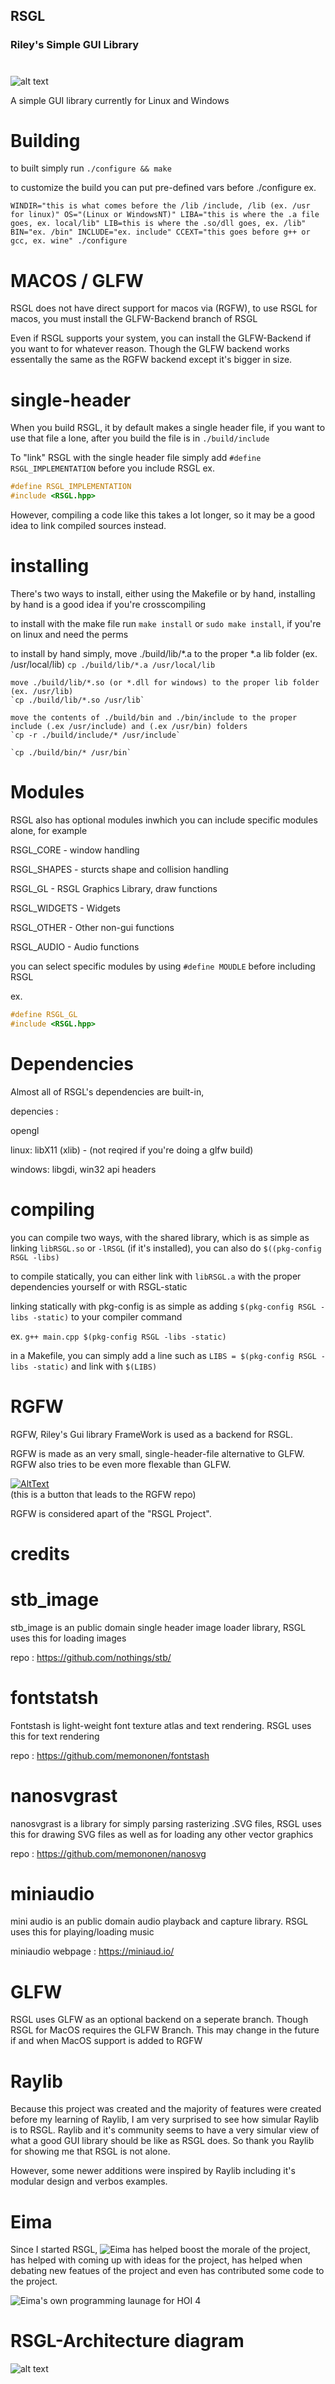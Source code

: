 ## RSGL
### Riley's Simple GUI Library 
#

![alt text](https://github.com/ColleagueRiley/RSGL/blob/main/logo.png?raw=true)

A simple GUI library currently for Linux and Windows

# Building
  to built simply run `./configure && make`

  to customize the build you can put pre-defined vars before ./configure 
  ex.
  
  `WINDIR="this is what comes before the /lib /include, /lib (ex. /usr for linux)" OS="(Linux or WindowsNT)" LIBA="this is where the .a file goes, ex. local/lib" LIB=this is where the .so/dll goes, ex. /lib" BIN="ex. /bin" INCLUDE="ex. include" CCEXT="this goes before g++ or gcc, ex. wine" ./configure` 

# MACOS / GLFW
  RSGL does not have direct support for macos via (RGFW), to use RSGL for macos, you must install the GLFW-Backend branch of RSGL

  Even if RSGL supports your system, you can install the GLFW-Backend if you want to for whatever reason.
  Though the GLFW backend works essentally the same as the RGFW backend except it's bigger in size.

# single-header
  When you build RSGL, it by default makes a single header file, if you want to use that file a lone, after you build the file is in `./build/include`

  To "link" RSGL with the single header file simply add `#define RSGL_IMPLEMENTATION` before you include RSGL ex.

  ```cpp
  #define RSGL_IMPLEMENTATION
  #include <RSGL.hpp>
  ```

  However, compiling a code like this takes a lot longer, so it may be a good idea to link compiled sources instead. 


# installing
  There's two ways to install, either using the Makefile or by hand, installing by hand is a good idea if you're crosscompiling

  to install with the make file run `make install` or `sudo make install`, if you're on linux and need the perms

  to install by hand simply,
    move ./build/lib/*.a to the proper *.a lib folder (ex. /usr/local/lib)
    `cp ./build/lib/*.a /usr/local/lib`

    move ./build/lib/*.so (or *.dll for windows) to the proper lib folder (ex. /usr/lib)
    `cp ./build/lib/*.so /usr/lib`

    move the contents of ./build/bin and ./bin/include to the proper include (.ex /usr/include) and (.ex /usr/bin) folders 
    `cp -r ./build/include/* /usr/include`

    `cp ./build/bin/* /usr/bin`

# Modules 
  RSGL also has optional modules inwhich you can include specific modules alone, for example

  RSGL_CORE - window handling

  RSGL_SHAPES - sturcts shape and collision handling

  RSGL_GL - RSGL Graphics Library, draw functions

  RSGL_WIDGETS - Widgets

  RSGL_OTHER - Other non-gui functions

  RSGL_AUDIO - Audio functions

  you can select specific modules by using `#define MOUDLE` before including RSGL

  ex. 

  ```cpp
  #define RSGL_GL
  #include <RSGL.hpp>
  ```

# Dependencies
  Almost all of RSGL's dependencies are built-in, 
  
  depencies :

  opengl

  linux:
    libX11 (xlib) - (not reqired if you're doing a glfw build)

  windows:
   libgdi, win32 api headers

# compiling
  you can compile two ways, with the shared library, which is as simple as linking `libRSGL.so` or `-lRSGL` (if it's installed), you can also do `$((pkg-config RSGL -libs)`

  to compile statically, you can either link with `libRSGL.a` with the proper dependencies yourself or with RSGL-static

  linking statically with pkg-config is as simple as adding `$(pkg-config RSGL -libs -static)` to your compiler command

  ex. `g++ main.cpp $(pkg-config RSGL -libs -static)`

  in a Makefile, you can simply add a line such as `LIBS = $(pkg-config RSGL -libs -static)` and link with `$(LIBS)`

# RGFW
  RGFW, Riley's Gui library FrameWork is used as a backend for RSGL.

  RGFW is made as an very small, single-header-file alternative to GLFW. \
  RGFW also tries to be even more flexable than GLFW. 

  [![AltText](https://github.com/ColleagueRiley/ColleagueRiley/blob/main/rgfw.png?raw=true)](https://github.com/ColleagueRiley/RGFW)\
  (this is a button that leads to the RGFW repo)

  RGFW is considered apart of the "RSGL Project".



# credits

# stb_image 
  stb_image is an public domain single header image loader library, RSGL uses this for loading images

  repo : https://github.com/nothings/stb/

# fontstatsh
  Fontstash is light-weight font texture atlas and text rendering. RSGL uses this for text rendering

  repo : https://github.com/memononen/fontstash

# nanosvgrast
  nanosvgrast is a library for simply parsing rasterizing .SVG files, RSGL uses this for drawing SVG files as well as for loading any other vector graphics

  repo : https://github.com/memononen/nanosvg

# miniaudio
  mini audio is an public domain audio playback and capture library. RSGL uses this for playing/loading music

  miniaudio webpage : https://miniaud.io/

# GLFW
  RSGL uses GLFW as an optional backend on a seperate branch. Though RSGL for MacOS requires the GLFW Branch. This may change in the future if and when MacOS support is added to RGFW

# Raylib
  Because this project was created and the majority of features were created before my learning of Raylib, I am very surprised to see how simular Raylib is to RSGL. 
  Raylib and it's community seems to have a very simular view of what a good GUI library should be like as RSGL does. So thank you Raylib for showing me that RSGL is not alone.

  However, some newer additions were inspired by Raylib including it's modular design and verbos examples. 

# Eima
  Since I started RSGL, ![Eima](https://github.com/EimaMei) has helped boost the morale of the project, has helped with coming up with ideas for the project, has helped when debating new featues of the project
  and even has contributed some code to the project. 

  ![Eima's own programming launage for HOI 4](https://github.com/EimaMei/HPL/)
  
# RSGL-Architecture diagram

![alt text](https://github.com/ColleagueRiley/RSGL/blob/development/RSGL-Architecture.png?raw=true)